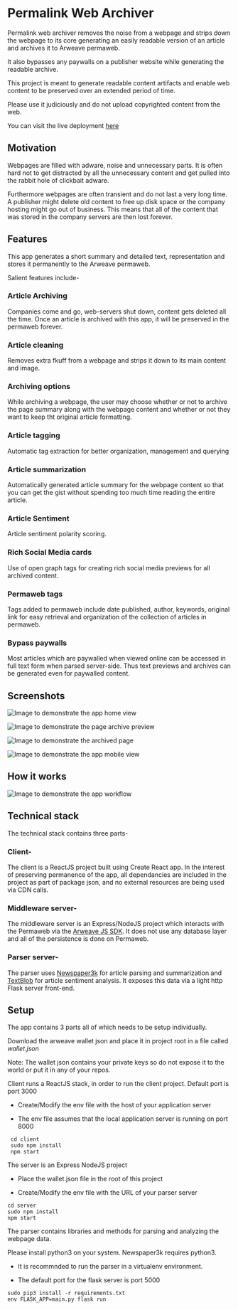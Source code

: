 # Permalink Web Archiver
Permalink web archiver removes the noise from a webpage and strips down the webpage to its core generating an easily readable version of an article and archives it to Arweave permaweb.

It also bypasses any paywalls on a publisher website while generating the readable archive.

This project is meant to generate readable content artifacts and enable web content to be preserved over an extended period of time. 

Please use it judiciously and do not upload copyrighted content from the web.

You can visit the live deployment [here](https://arweave.net/RUgIEaUPJKPwscWRLG2GakOEB-GAG7ZmJSLFB9-Gw24)

## Motivation
Webpages are filled with adware, noise and unnecessary parts.
It is often hard not to get distracted by all the unnecessary content and get pulled into the rabbit hole of clickbait adware.

Furthermore webpages are often transient and do not last a very long time.
A publisher might delete old content to free up disk space or the company hosting might go out of business. 
This means that all of the content that was stored in the company servers are then lost forever.


## Features
This app generates a short summary and detailed text, representation and stores it permanently to the Arweave permaweb.

Salient features include-

### Article Archiving
Companies come and go, web-servers shut down, content gets deleted all the time.
Once an article is archived with this app, it will be preserved in the permaweb forever.

### Article cleaning
Removes extra fkuff from a webpage and strips it down to its main content and image.

### Archiving options
While archiving a webpage, the user may choose whether or not to archive the page summary along with the webpage content and whether or not they want to keep tht original article formatting.

### Article tagging
Automatic tag extraction for better organization, management and querying

### Article summarization
Automatically generated article summary for the webpage content so that you can get the gist without spending too much time reading the entire article.

### Article Sentiment
Article sentiment polarity scoring.

### Rich Social Media cards
Use of open graph tags for creating rich social media previews for all archived content. 

### Permaweb tags 
Tags added to permaweb include date published, author, keywords, original link for easy retrieval and organization of the collection of articles in permaweb.

### Bypass paywalls
Most articles which are paywalled when viewed online can be accessed in full text form when parsed server-side. Thus text previews and archives can be generated even for paywalled content.

## Screenshots
![Image to demonstrate the app home view](/resources/app_home_view.png)

![Image to demonstrate the page archive preview](/resources/archive_preview_view.png)

![Image to demonstrate the archived page](/resources/permaweb_page.png)

![Image to demonstrate the app mobile view](/resources/app_mobile_views.png)

## How it works
![Image to demonstrate the app workflow](/resources/workflow.png)

## Technical stack

The technical stack contains three parts-
### Client-

The client is a ReactJS project built using Create React app.
In the interest of preserving permanence of the app, all dependancies are included in the project as part of package json, and no external resources are being used via CDN calls.


### Middleware server-

The middleware server is an Express/NodeJS project which interacts with the Permaweb via the [Arweave JS SDK](https://github.com/ArweaveTeam/arweave-js).
It does not use any database layer and all of the persistence is done on Permaweb.

### Parser server-
The parser uses [Newspaper3k](https://github.com/codelucas/newspaper) for article parsing and summarization and [TextBlob](https://github.com/sloria/TextBlob/) for article sentiment analysis.
It exposes this data via a light http Flask server front-end. 


## Setup
The app contains 3 parts all of which needs to be setup individually.

Download the arweave wallet json and place it in project root in a file called *wallet.json*

Note: The wallet json contains your private keys so do not expose it to the world or put it in any of your repos.

Client runs a ReactJS stack, in order to run the client project. Default port is port 3000
- Create/Modify the env file with the host of your application server

- The env file assumes that the local application server is running on port 8000

```
 cd client
 sudo npm install
 npm start
```

The server is an Express NodeJS project

- Place the wallet.json file in the root of this project

- Create/Modify the env file with the URL of your parser server

```
cd server
sudo npm install
npm start
```

The parser contains libraries and methods for parsing and analyzing the webpage data.

Please install python3 on your system. Newspaper3k requires python3.

- It is recommnded to run the parser in a virtualenv environment.

- The default port for the flask server is port 5000

```
sudo pip3 install -r requirements.txt
env FLASK_APP=main.py flask run
```

